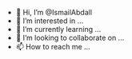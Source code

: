 - 👋 Hi, I’m @IsmailAbdall
- 👀 I’m interested in ...
- 🌱 I’m currently learning ...
- 💞️ I’m looking to collaborate on ...
- 📫 How to reach me ...

<!---
IsmailAbdall/IsmailAbdall is a ✨ special ✨ repository because its `README.md` (this file) appears on your GitHub profile.
You can click the Preview link to take a look at your changes.
--->
